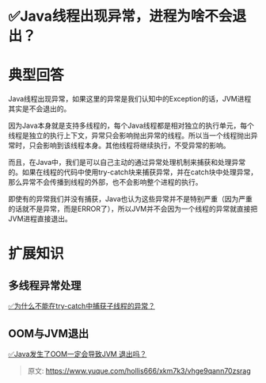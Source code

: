 # ✅Java线程出现异常，进程为啥不会退出？

# 典型回答


Java线程出现异常，如果这里的异常是我们认知中的Exception的话，JVM进程其实是不会退出的。



因为Java本身就是支持多线程的，每个Java线程都是相对独立的执行单元，每个线程是独立的执行上下文，异常只会影响抛出异常的线程。所以当一个线程抛出异常时，只会影响到该线程本身。其他线程将继续执行，不受异常的影响。



而且，在Java中，我们是可以自己主动的通过异常处理机制来捕获和处理异常的。如果在线程的代码中使用try-catch块来捕获异常，并在catch块中处理异常，那么异常不会传播到线程的外部，也不会影响整个进程的执行。



即使有的异常我们并没有捕获，Java也认为这些异常并不是特别严重（因为严重的话就不是异常，而是ERROR了），所以JVM并不会因为一个线程的异常就直接把JVM进程直接退出。



# 扩展知识


## 多线程异常处理


[✅为什么不能在try-catch中捕获子线程的异常？](https://www.yuque.com/hollis666/xkm7k3/dtci5npzb1cidzxk)



## OOM与JVM退出


[✅Java发生了OOM一定会导致JVM 退出吗？](https://www.yuque.com/hollis666/xkm7k3/fsnk2a6xdyhqfvf7)

  




> 原文: <https://www.yuque.com/hollis666/xkm7k3/vhge9qann70zsrag>